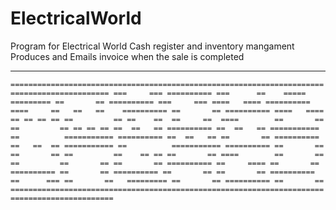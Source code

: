 # ElectricalWorld
Program for Electrical World 
Cash register and inventory mangament
Produces and Emails invoice when the sale is completed

---

`============================================================================================
===     === ========== ===      ==    =====      ========= ==       == ========== ===     ===
====   ==== ========== ====     ==   ==   ==    ========== ==       == ========== ====   ====
== == == == ==         == ==    ==  ==     ==  ====        ==       == ==         == == == ==
==  ==   == ========== ==  ==   == =========== ==          =========== ========== ==  ==   ==
==       == ========== ==   ==  == =========== ==          =========== ========== ==       ==
==       == ==         ==    == == ==       == ====        ==       == ==         ==       ==
==       == ========== ==     ==== ==       ==  ========== ==       == ========== ==       ==
==       == ========== ==      === ==       ==   ========= ==       == ========== ==       ==
=============================================================================================`
